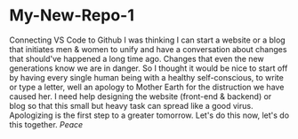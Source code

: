# My-New-Repo-1
Connecting VS Code to Github
I was thinking I can start a website or a blog that initiates men & women to unify and have a conversation about changes that should've happened a long time ago.  Changes that even the new generations know we are in danger.  So I thought it would be nice to start off by having every single human being with a healthy self-conscious, to write or type a letter, well an apology to Mother Earth for the distruction we have caused her.  I need help designing the website (front-end & backend) or blog so that this small but heavy task can spread like a good virus.  Apologizing is the first step to a greater tomorrow. Let's do this now, let's do this together.  *Peace*
